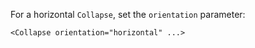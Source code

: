 For a horizontal `Collapse`, set the `orientation` parameter:

```tsx
<Collapse orientation="horizontal" ...>
```

